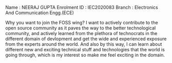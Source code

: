 Name : NEERAJ GUPTA
Enrolment ID : IEC2020083
Branch : Electronics And Communication Engg.(ECE)

Why you want to join the FOSS wing?
I want to actively contribute to the open source community as it paves the way to the better technological community, and actively learned from the plethora of technocrats in the different domain of devlopment and get the wide and experienced exposure from the experts around the world. And also by this way, I can learn about different new and exciting technical stuff and technologies that the world is going through, which is my interest so make me feel exciting in the domain.

